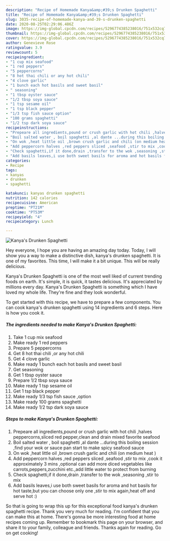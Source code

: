 ```yaml
---
description: "Recipe of Homemade Kanya&amp;#39;s Drunken Spaghetti"
title: "Recipe of Homemade Kanya&amp;#39;s Drunken Spaghetti"
slug: 3035-recipe-of-homemade-kanya-and-39-s-drunken-spaghetti
date: 2020-08-25T02:29:06.486Z
image: https://img-global.cpcdn.com/recipes/5296774385238016/751x532cq70/kanyas-drunken-spaghetti-recipe-main-photo.jpg
thumbnail: https://img-global.cpcdn.com/recipes/5296774385238016/751x532cq70/kanyas-drunken-spaghetti-recipe-main-photo.jpg
cover: https://img-global.cpcdn.com/recipes/5296774385238016/751x532cq70/kanyas-drunken-spaghetti-recipe-main-photo.jpg
author: Genevieve Rose
ratingvalue: 3.9
reviewcount: 5
recipeingredient:
- "1 cup mix seafood"
- "1 red peppers"
- "5 peppercorns"
- "8 hot thai chili or any hot chili"
- "4 clove garlic"
- "1 bunch each hot basils and sweet basil"
- " seasoning"
- "1 tbsp oyster sauce"
- "1/2 tbsp soya sauce"
- "1 tsp sesame oil"
- "1 tsp black pepper"
- "1/3 tsp fish sauce option"
- "100 grams spaghetti"
- "1/2 tsp dark soya sauce"
recipeinstructions:
- "Prepeare all ingredients,pound or crush garlic with hot chili ,halves peppercorns,sliced red pepper,clean and drain mixed favorite seafood"
- "Boil salted water , boil spaghetti ,al dante ...during this boiling session ,find your wok or sauce pan start to make spicy seafood sauce"
- "On wok ,heat little oil ,brown crush garlic and chili (on medium heat )"
- "Add peppercorn halves ,red peppers sliced ,seafood ,stir to mix ,cook it approximately 3 mins ,optional can add more diced vegetables like carrots,peppers,zucchini etc.,add little water to protect from burning"
- "Check spaghetti,if it done,drain ,transfer to the wok ,seasoning ,stir to mix"
- "Add basils leaves,i use both sweet basils for aroma and hot basils for hot taste,but you can choose only one ,stir to mix again,heat off and serve hot :)"
categories:
- Recipe
tags:
- kanyas
- drunken
- spaghetti

katakunci: kanyas drunken spaghetti 
nutrition: 142 calories
recipecuisine: American
preptime: "PT21M"
cooktime: "PT53M"
recipeyield: "4"
recipecategory: Lunch

---
```



![Kanya&#39;s Drunken Spaghetti](https://img-global.cpcdn.com/recipes/5296774385238016/751x532cq70/kanyas-drunken-spaghetti-recipe-main-photo.jpg)

Hey everyone, I hope you are having an amazing day today. Today, I will show you a way to make a distinctive dish, kanya&#39;s drunken spaghetti. It is one of my favorites. This time, I will make it a bit unique. This will be really delicious.



Kanya&#39;s Drunken Spaghetti is one of the most well liked of current trending foods on earth. It's simple, it is quick, it tastes delicious. It's appreciated by millions every day. Kanya&#39;s Drunken Spaghetti is something which I have loved my whole life. They're fine and they look wonderful.


To get started with this recipe, we have to prepare a few components. You can cook kanya&#39;s drunken spaghetti using 14 ingredients and 6 steps. Here is how you cook it.

<!--inarticleads1-->

##### The ingredients needed to make Kanya&#39;s Drunken Spaghetti:

1. Take 1 cup mix seafood
1. Make ready 1 red peppers
1. Prepare 5 peppercorns
1. Get 8 hot thai chili ,or any hot chili
1. Get 4 clove garlic
1. Make ready 1 bunch each hot basils and sweet basil
1. Get  seasoning
1. Get 1 tbsp oyster sauce
1. Prepare 1/2 tbsp soya sauce
1. Make ready 1 tsp sesame oil
1. Get 1 tsp black pepper
1. Make ready 1/3 tsp fish sauce ,option
1. Make ready 100 grams spaghetti
1. Make ready 1/2 tsp dark soya sauce




<!--inarticleads2-->

##### Steps to make Kanya&#39;s Drunken Spaghetti:

1. Prepeare all ingredients,pound or crush garlic with hot chili ,halves peppercorns,sliced red pepper,clean and drain mixed favorite seafood
1. Boil salted water , boil spaghetti ,al dante ...during this boiling session ,find your wok or sauce pan start to make spicy seafood sauce
1. On wok ,heat little oil ,brown crush garlic and chili (on medium heat )
1. Add peppercorn halves ,red peppers sliced ,seafood ,stir to mix ,cook it approximately 3 mins ,optional can add more diced vegetables like carrots,peppers,zucchini etc.,add little water to protect from burning
1. Check spaghetti,if it done,drain ,transfer to the wok ,seasoning ,stir to mix
1. Add basils leaves,i use both sweet basils for aroma and hot basils for hot taste,but you can choose only one ,stir to mix again,heat off and serve hot :)




So that is going to wrap this up for this exceptional food kanya&#39;s drunken spaghetti recipe. Thank you very much for reading. I'm confident that you can make this at home. There's gonna be more interesting food at home recipes coming up. Remember to bookmark this page on your browser, and share it to your family, colleague and friends. Thanks again for reading. Go on get cooking!
